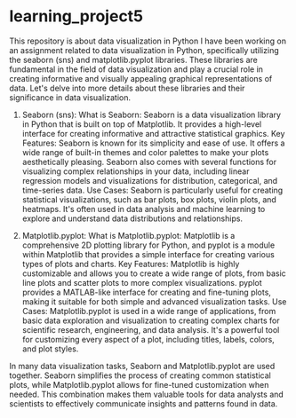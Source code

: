 # learning_project5
This repository is about data visualization in Python
I have been working on an assignment related to data visualization in Python, specifically utilizing the seaborn (sns) and matplotlib.pyplot libraries. These libraries are fundamental in the field of data visualization and play a crucial role in creating informative and visually appealing graphical representations of data. Let's delve into more details about these libraries and their significance in data visualization.

1. Seaborn (sns):
  What is Seaborn: Seaborn is a data visualization library in Python that is built on top of Matplotlib. It provides a high-level interface for creating informative and attractive                    statistical graphics.
  Key Features: Seaborn is known for its simplicity and ease of use. It offers a wide range of built-in themes and color palettes to make your plots aesthetically pleasing.                        Seaborn also comes with several functions for visualizing complex relationships in your data, including linear regression models and visualizations for                             distribution, categorical, and time-series data.
  Use Cases: Seaborn is particularly useful for creating statistical visualizations, such as bar plots, box plots, violin plots, and heatmaps. It's often used in data analysis and              machine learning to explore and understand data distributions and relationships.

3. Matplotlib.pyplot:
  What is Matplotlib.pyplot: Matplotlib is a comprehensive 2D plotting library for Python, and pyplot is a module within Matplotlib that provides a simple interface for creating                                various types of plots and charts.
  Key Features: Matplotlib is highly customizable and allows you to create a wide range of plots, from basic line plots and scatter plots to more complex visualizations. pyplot                    provides a MATLAB-like interface for creating and fine-tuning plots, making it suitable for both simple and advanced visualization tasks.
  Use Cases: Matplotlib.pyplot is used in a wide range of applications, from basic data exploration and visualization to creating complex charts for scientific research,                        engineering, and data analysis. It's a powerful tool for customizing every aspect of a plot, including titles, labels, colors, and plot styles.

In many data visualization tasks, Seaborn and Matplotlib.pyplot are used together. Seaborn simplifies the process of creating common statistical plots, while Matplotlib.pyplot allows for fine-tuned customization when needed. This combination makes them valuable tools for data analysts and scientists to effectively communicate insights and patterns found in data.

